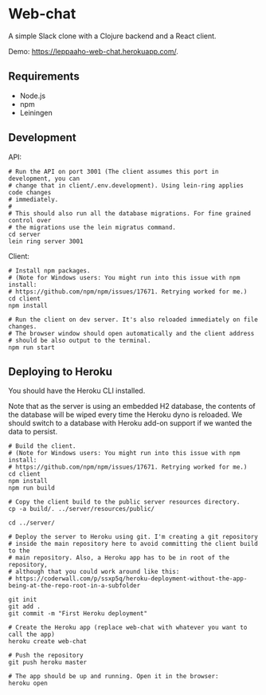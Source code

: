 # Web-chat

A simple Slack clone with a Clojure backend and a React client.

Demo: https://leppaaho-web-chat.herokuapp.com/.

## Requirements

- Node.js
- npm
- Leiningen

## Development

API:
```
# Run the API on port 3001 (The client assumes this port in development, you can
# change that in client/.env.development). Using lein-ring applies code changes
# immediately.
#
# This should also run all the database migrations. For fine grained control over
# the migrations use the lein migratus command. 
cd server
lein ring server 3001
```

Client:
```
# Install npm packages.
# (Note for Windows users: You might run into this issue with npm install:
# https://github.com/npm/npm/issues/17671. Retrying worked for me.)
cd client
npm install

# Run the client on dev server. It's also reloaded immediately on file changes.
# The browser window should open automatically and the client address
# should be also output to the terminal.
npm run start

```

## Deploying to Heroku

You should have the Heroku CLI installed.

Note that as the server is using an embedded H2 database, the contents of
the database will be wiped every time the Heroku dyno is reloaded.
We should switch to a database with Heroku add-on support if we wanted
the data to persist.
 
```
# Build the client.
# (Note for Windows users: You might run into this issue with npm install:
# https://github.com/npm/npm/issues/17671. Retrying worked for me.)
cd client
npm install
npm run build

# Copy the client build to the public server resources directory.
cp -a build/. ../server/resources/public/

cd ../server/

# Deploy the server to Heroku using git. I'm creating a git repository
# inside the main repository here to avoid committing the client build to the
# main repository. Also, a Heroku app has to be in root of the repository,
# although that you could work around like this:
# https://coderwall.com/p/ssxp5q/heroku-deployment-without-the-app-being-at-the-repo-root-in-a-subfolder

git init
git add .
git commit -m "First Heroku deployment"

# Create the Heroku app (replace web-chat with whatever you want to call the app)
heroku create web-chat

# Push the repository
git push heroku master

# The app should be up and running. Open it in the browser:
heroku open
```
